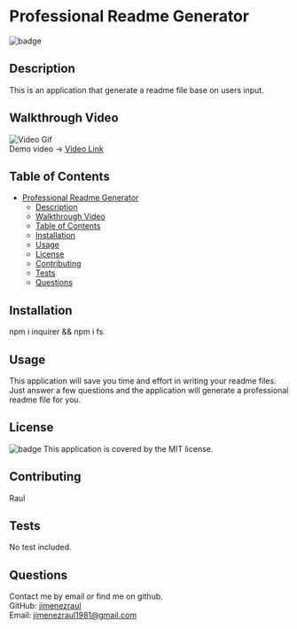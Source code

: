 # Professional Readme Generator
![badge](https://img.shields.io/badge/license-MIT-brightgreen)

## Description
This is an application that generate a readme file base on users input.

## Walkthrough Video
![Video Gif](./video/app.gif)  
Demo video -> [Video Link](https://drive.google.com/file/d/1tBVS27w6IN-FkBnsmj-hLytwaVcaXuHd/view)

## Table of Contents
- [Professional Readme Generator](#professional-readme-generator)
  - [Description](#description)
  - [Walkthrough Video](#walkthrough-video)
  - [Table of Contents](#table-of-contents)
  - [Installation](#installation)
  - [Usage](#usage)
  - [License](#license)
  - [Contributing](#contributing)
  - [Tests](#tests)
  - [Questions](#questions)

## Installation
npm i inquirer && npm i fs

## Usage
This application will save you time and effort in writing your readme files. Just answer a few questions and the application will generate a professional readme file for you.

## License
![badge](https://img.shields.io/badge/license-MIT-brightgreen)
This application is covered by the MIT license.
    

## Contributing
Raul

## Tests
No test included.

## Questions
Contact me by email or find me on github.  
GitHub: [jimenezraul](https://github.com/jimenezraul)  
Email: jimenezraul1981@gmail.com
